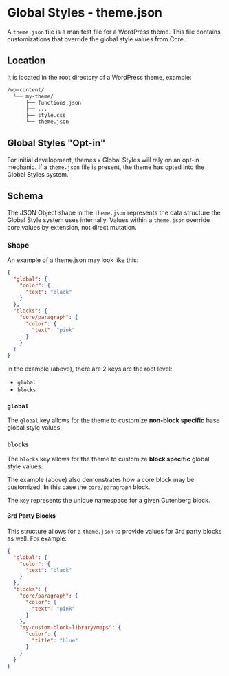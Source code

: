 # Global Styles - theme.json

A `theme.json` file is a manifest file for a WordPress theme. This file contains customizations that override the global style values from Core.

## Location

It is located in the root directory of a WordPress theme, example:

```sh
/wp-content/
  └── my-theme/
      ├── functions.json
      ├── ...
      ├── style.css
      └── theme.json
```

## Global Styles "Opt-in"

For initial development, themes x Global Styles will rely on an opt-in mechanic. If a `theme.json` file is present, the theme has opted into the Global Styles system.

## Schema

The JSON Object shape in the `theme.json` represents the data structure the Global Style system uses internally. Values within a `theme.json` override core values by extension, not direct mutation.

### Shape

An example of a theme.json may look like this:

```json
{
  "global": {
    "color": {
      "text": "black"
    }
  },
  "blocks": {
    "core/paragraph": {
      "color": {
        "text": "pink"
      }
    }
  }
}
```

In the example (above), there are 2 keys are the root level:

- `global`
- `blocks`

### `global`

The `global` key allows for the theme to customize **non-block specific** base global style values.

### `blocks`

The `blocks` key allows for the theme to customize **block specific** global style values.

The example (above) also demonstrates how a core block may be customized. In this case the `core/paragraph` block.

The `key` represents the unique namespace for a given Gutenberg block.

#### 3rd Party Blocks

This structure allows for a `theme.json` to provide values for 3rd party blocks as well. For example:

```json
{
  "global": {
    "color": {
      "text": "black"
    }
  },
  "blocks": {
    "core/paragraph": {
      "color": {
        "text": "pink"
      }
    },
    "my-custom-block-library/maps": {
      "color": {
        "title": "blue"
      }
    }
  }
}
```
